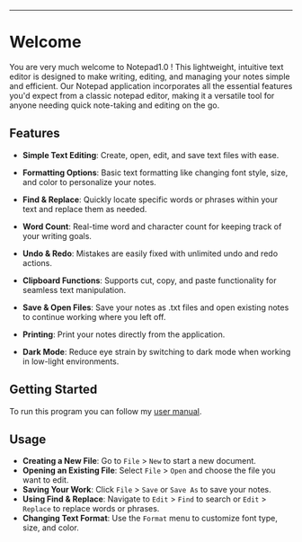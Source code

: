 

---

# Welcome

You are very much welcome to Notepad1.0 ! This lightweight, intuitive text editor is designed to make writing, editing, and managing your notes simple and efficient. Our Notepad application incorporates all the essential features you'd expect from a classic notepad editor, making it a versatile tool for anyone needing quick note-taking and editing on the go.

## Features

- **Simple Text Editing**: Create, open, edit, and save text files with ease.
  
- **Formatting Options**: Basic text formatting like changing font style, size, and color to personalize your notes.
- **Find & Replace**: Quickly locate specific words or phrases within your text and replace them as needed.
- **Word Count**: Real-time word and character count for keeping track of your writing goals.
- **Undo & Redo**: Mistakes are easily fixed with unlimited undo and redo actions.
- **Clipboard Functions**: Supports cut, copy, and paste functionality for seamless text manipulation.
- **Save & Open Files**: Save your notes as .txt files and open existing notes to continue working where you left off.
- **Printing**: Print your notes directly from the application.
- **Dark Mode**: Reduce eye strain by switching to dark mode when working in low-light environments.

## Getting Started
To run this program you can follow my [user manual](https://github.com/Takayanagi-sensei/Notepad0.1/blob/master/User%20manual).


## Usage

- **Creating a New File**: Go to `File` > `New` to start a new document.
- **Opening an Existing File**: Select `File` > `Open` and choose the file you want to edit.
- **Saving Your Work**: Click `File` > `Save` or `Save As` to save your notes.
- **Using Find & Replace**: Navigate to `Edit` > `Find` to search or `Edit` > `Replace` to replace words or phrases.
- **Changing Text Format**: Use the `Format` menu to customize font type, size, and color.


